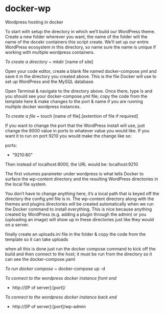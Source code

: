 # docker-wp
Wordpress hosting in docker

To start with setup the directory in which we’ll build our WordPress theme. Create a new folder wherever you want, the name of the folder will the name of the docekr containers this script create. We’ll set up our entire WordPress ecosystem in this directory, so name sure the name is unique if working with multiple wordpress containers.

*To create a directory*
~ mkdir [name of site]

Open your code editor, create a blank file named docker-compose.yml and save it in the directory you created above. This is the file Docker will use to set up WordPress and the MySQL database.

Open Terminal & navigate to the directory above.  Once there, type ls and you should see your docker-compose.yml file; copy the code from the template here & make changes to the port & name if you are running multiple docker wordpress instances.

*To create a file*
~ touch [name of file].[extention of file if required]

If you want to change the port that the WordPress install will use, just change the 8000 value in ports to whatever value you would like. If you want it to run on port 9210 you would make the change like so:

ports:
  - "9210:80"

Then instead of localhost:8000, the URL would be: localhost:9210

The first volumes parameter under wordpress is what tells Docker to surface the wp-content directory and the resulting WordPress directories in the local file system. 

You don’t have to change anything here, it’s a local path that is keyed off the directory the config.yml file is in. The wp-content directory along with the themes and plugins directories will be created automatically when we run the Docker command to install everything. This is nice because anything created by WordPress (e.g. adding a plugin through the admin) or you (uploading an image) will show up in these directories just like they would on a server.

finally create an uploads.ini file in the folder & copy the code from the template so it can take uploads

when all this is done just run the docker compose command to kick off the build and then connect to the host; it must be run from the directory so it can see the docker-compose.yaml

*To run docker compose*
  ~ docker-compose up -d

*To connect to the wordpress docker instance front end*
  - http://[IP of server]:[port]/

*To connect to the wordpress docker instance back end*
  - http://[IP of server]:[port]/wp-admin
